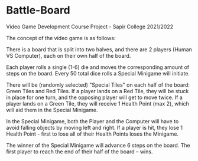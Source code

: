 # Battle-Board
Video Game Development Course Project - Sapir College 2021/2022

The concept of the video game is as follows: 

There is a board that is split into two halves, and there are 2 players (Human VS Computer), each on their own half of the board. 

Each player rolls a single (1-6) die and moves the corresponding amount of steps on the board. 
Every 50 total dice rolls a Special Minigame will initiate. 

There will be (randomly selected) "Special Tiles" on each half of the board: Green Tiles and Red Tiles.
If a player lands on a Red Tile, they will be stuck in place for one turn, and the opposing player will get to move twice.
If a player lands on a Green Tile, they will receive 1 Health Point (max 2), which will aid them in the Special Minigame. 

In the Special Minigame, both the Player and the Computer will have to avoid falling objects by moving left and right.
If a player is hit, they lose 1 Health Point - first to lose all of their Health Points loses the Minigame. 

The winner of the Special Minigame will advance 6 steps on the board.
The first player to reach the end of their half of the board – wins.
